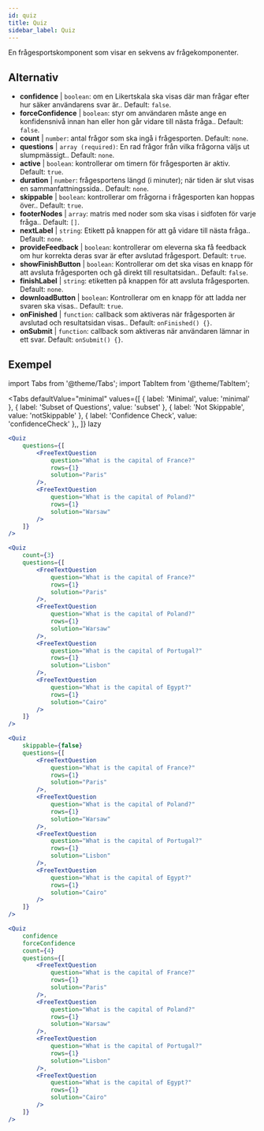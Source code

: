 ```yaml
---
id: quiz 
title: Quiz
sidebar_label: Quiz
---
```


En frågesportskomponent som visar en sekvens av frågekomponenter.

## Alternativ

* __confidence__ | `boolean`: om en Likertskala ska visas där man frågar efter hur säker användarens svar är.. Default: `false`.
* __forceConfidence__ | `boolean`: styr om användaren måste ange en konfidensnivå innan han eller hon går vidare till nästa fråga.. Default: `false`.
* __count__ | `number`: antal frågor som ska ingå i frågesporten. Default: `none`.
* __questions__ | `array (required)`: En rad frågor från vilka frågorna väljs ut slumpmässigt.. Default: `none`.
* __active__ | `boolean`: kontrollerar om timern för frågesporten är aktiv. Default: `true`.
* __duration__ | `number`: frågesportens längd (i minuter); när tiden är slut visas en sammanfattningssida.. Default: `none`.
* __skippable__ | `boolean`: kontrollerar om frågorna i frågesporten kan hoppas över.. Default: `true`.
* __footerNodes__ | `array`: matris med noder som ska visas i sidfoten för varje fråga.. Default: `[]`.
* __nextLabel__ | `string`: Etikett på knappen för att gå vidare till nästa fråga.. Default: `none`.
* __provideFeedback__ | `boolean`: kontrollerar om eleverna ska få feedback om hur korrekta deras svar är efter avslutad frågesport. Default: `true`.
* __showFinishButton__ | `boolean`: Kontrollerar om det ska visas en knapp för att avsluta frågesporten och gå direkt till resultatsidan.. Default: `false`.
* __finishLabel__ | `string`: etiketten på knappen för att avsluta frågesporten. Default: `none`.
* __downloadButton__ | `boolean`: Kontrollerar om en knapp för att ladda ner svaren ska visas.. Default: `true`.
* __onFinished__ | `function`: callback som aktiveras när frågesporten är avslutad och resultatsidan visas.. Default: `onFinished() {}`.
* __onSubmit__ | `function`: callback som aktiveras när användaren lämnar in ett svar. Default: `onSubmit() {}`.


## Exempel

import Tabs from '@theme/Tabs';
import TabItem from '@theme/TabItem';

<Tabs
    defaultValue="minimal"
    values={[
        { label: 'Minimal', value: 'minimal' },
        { label: 'Subset of Questions', value: 'subset' },
        { label: 'Not Skippable', value: 'notSkippable' },
        { label: 'Confidence Check', value: 'confidenceCheck' },,
    ]}
    lazy
>

<TabItem value="minimal">

```jsx live
<Quiz
    questions={[
        <FreeTextQuestion 
            question="What is the capital of France?" 
            rows={1} 
            solution="Paris" 
        />,
        <FreeTextQuestion 
            question="What is the capital of Poland?" 
            rows={1} 
            solution="Warsaw" 
        />
    ]}
/>
```
</TabItem>

<TabItem value="subset">

```jsx live
<Quiz
    count={3}
    questions={[
        <FreeTextQuestion 
            question="What is the capital of France?" 
            rows={1} 
            solution="Paris" 
        />,
        <FreeTextQuestion 
            question="What is the capital of Poland?" 
            rows={1} 
            solution="Warsaw" 
        />,
        <FreeTextQuestion 
            question="What is the capital of Portugal?" 
            rows={1} 
            solution="Lisbon" 
        />,     
        <FreeTextQuestion 
            question="What is the capital of Egypt?" 
            rows={1} 
            solution="Cairo" 
        />
    ]}
/>
```
</TabItem>

<TabItem value="notSkippable" >

```jsx live
<Quiz
    skippable={false}
    questions={[
        <FreeTextQuestion 
            question="What is the capital of France?" 
            rows={1} 
            solution="Paris" 
        />,
        <FreeTextQuestion 
            question="What is the capital of Poland?" 
            rows={1} 
            solution="Warsaw" 
        />,
        <FreeTextQuestion 
            question="What is the capital of Portugal?" 
            rows={1} 
            solution="Lisbon" 
        />,     
        <FreeTextQuestion 
            question="What is the capital of Egypt?" 
            rows={1} 
            solution="Cairo" 
        />
    ]}
/>
```
</TabItem>

<TabItem value="confidenceCheck">

```jsx live
<Quiz
    confidence
    forceConfidence
    count={4}
    questions={[
        <FreeTextQuestion 
            question="What is the capital of France?" 
            rows={1} 
            solution="Paris" 
        />,
        <FreeTextQuestion 
            question="What is the capital of Poland?" 
            rows={1} 
            solution="Warsaw" 
        />,
        <FreeTextQuestion 
            question="What is the capital of Portugal?" 
            rows={1} 
            solution="Lisbon" 
        />,     
        <FreeTextQuestion 
            question="What is the capital of Egypt?" 
            rows={1} 
            solution="Cairo" 
        />
    ]}
/>
```
</TabItem>

</Tabs>
